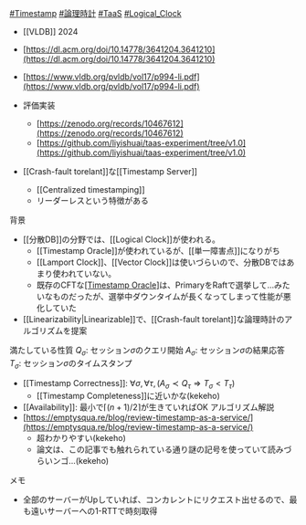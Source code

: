 [#Timestamp](Timestamp) [#論理時計](Logical%20Clock.md) [#TaaS](TaaS) [#Logical_Clock](Logical_Clock)
- [[VLDB]] 2024
- [https://dl.acm.org/doi/10.14778/3641204.3641210](https://dl.acm.org/doi/10.14778/3641204.3641210)
- [https://www.vldb.org/pvldb/vol17/p994-li.pdf](https://www.vldb.org/pvldb/vol17/p994-li.pdf)
- 評価実装
	- [https://zenodo.org/records/10467612](https://zenodo.org/records/10467612)
	- [https://github.com/liyishuai/taas-experiment/tree/v1.0](https://github.com/liyishuai/taas-experiment/tree/v1.0)

- [[Crash-fault torelant]]な[[Timestamp Server]]
	- [[Centralized timestamping]]
	- リーダーレスという特徴がある

背景
- [[分散DB]]の分野では、[[Logical Clock]]が使われる。
	- [[Timestamp Oracle]]が使われているが、[[単一障害点]]になりがち
	- [[Lamport Clock]]、[[Vector Clock]]は使いづらいので、分散DBではあまり使われていない。
	- 既存のCFTな[[Timestamp Oracle]]([[TSO]])は、PrimaryをRaftで選挙して…みたいなものだったが、選挙中ダウンタイムが長くなってしまって性能が悪化していた
- [[Linearizability|Linearizable]]で、[[Crash-fault torelant]]な論理時計のアルゴリズムを提案

満たしている性質
$Q_\sigma$: セッション$\sigma$のクエリ開始
$A_\sigma$: セッション$\sigma$の結果応答
$T_\sigma$: セッション$\sigma$のタイムスタンプ
- [[Timestamp Correctness]]: $\forall \sigma, \forall \tau, (A_\sigma \prec Q_\tau \Rightarrow T_\sigma < T_\tau)$
	- [[Timestamp Completeness]]に近いかな(kekeho)
- [[Availability]]: 最小で$\lceil (n+1) / 2 \rceil$が生きていればOK
アルゴリズム解説
- [https://emptysqua.re/blog/review-timestamp-as-a-service/](https://emptysqua.re/blog/review-timestamp-as-a-service/)
	- 超わかりやすい(kekeho)
	- 論文は、この記事でも触れられている通り謎の記号を使っていて読みづらいンゴ…(kekeho)

メモ
- 全部のサーバーがUpしていれば、コンカレントにリクエスト出せるので、最も遠いサーバーへの1-RTTで時刻取得